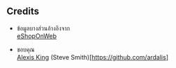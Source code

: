 ## Credits

- ข้อมูลบางส่วนอ้างอิงจาก <br>
[eShopOnWeb](https://github.com/dotnet-architecture/eShopOnWeb)

- ขอบคุณ <br>
[Alexis King](https://lexi-lambda.github.io/about.html)
(Steve Smith)[https://github.com/ardalis]
